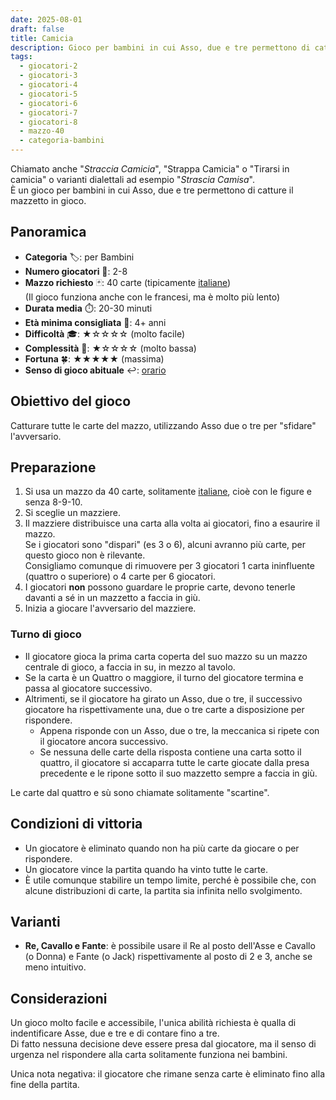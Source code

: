 ```yaml
---
date: 2025-08-01
draft: false
title: Camicia
description: Gioco per bambini in cui Asso, due e tre permettono di catture il mazzetto in gioco.
tags:
  - giocatori-2
  - giocatori-3
  - giocatori-4
  - giocatori-5
  - giocatori-6
  - giocatori-7
  - giocatori-8
  - mazzo-40
  - categoria-bambini
---
```


Chiamato anche "_Straccia Camicia_", "Strappa Camicia" o "Tirarsi in camicia" o varianti dialettali ad esempio "_Strascia Camisa_".  
È un gioco per bambini in cui Asso, due e tre permettono di catture il mazzetto in gioco.

## Panoramica
- **Categoria** 🏷️: per Bambini
- **Numero giocatori** 👥: 2-8
- **Mazzo richiesto** 🃏: 40 carte (tipicamente [italiane](/info/dizionario/#italiane))  
	(Il gioco funziona anche con le francesi, ma è molto più lento)
- **Durata media** ⏱️: 20-30 minuti
- **Età minima consigliata** 🎂: 4+ anni
- **Difficoltà** 🎓: ★☆☆☆☆ (molto facile)
- **Complessità** 🧠: ★☆☆☆☆ (molto bassa)
- **Fortuna** 🍀: ★★★★★ (massima)
- **Senso di gioco abituale** ↩️: [orario](/info/dizionario#orario)

## Obiettivo del gioco
Catturare tutte le carte del mazzo, utilizzando Asso due o tre per "sfidare" l'avversario. 

## Preparazione
1. Si usa un mazzo da 40 carte, solitamente [italiane](/info/dizionario/#italiane), cioè con le figure e senza 8-9-10.
2. Si sceglie un mazziere.
3. Il mazziere distribuisce una carta alla volta ai giocatori, fino a esaurire il mazzo.  
Se i giocatori sono "dispari" (es 3 o 6), alcuni avranno più carte, per questo gioco non è rilevante.  
Consigliamo comunque di rimuovere per 3 giocatori 1 carta ininfluente (quattro o superiore) o 4 carte per 6 giocatori.
4. I giocatori **non** possono guardare le proprie carte, devono tenerle davanti a sé in un mazzetto a faccia in giù.
5. Inizia a giocare l'avversario del mazziere.

### Turno di gioco
- Il giocatore gioca la prima carta coperta del suo mazzo su un mazzo centrale di gioco, a faccia in su, in mezzo al tavolo.
- Se la carta è un Quattro o maggiore, il turno del giocatore termina e passa al giocatore successivo.
- Altrimenti, se il giocatore ha girato un Asso, due o tre, il successivo giocatore ha rispettivamente una, due o tre carte a disposizione per rispondere.
	- Appena risponde con un Asso, due o tre, la meccanica si ripete con il giocatore ancora successivo.
	- Se nessuna delle carte della risposta contiene una carta sotto il quattro, il giocatore si accaparra tutte le carte giocate dalla presa precedente e le ripone sotto il suo mazzetto sempre a faccia in giù.

Le carte dal quattro e sù sono chiamate solitamente "scartine".

## Condizioni di vittoria
- Un giocatore è eliminato quando non ha più carte da giocare o per rispondere.
- Un giocatore vince la partita quando ha vinto tutte le carte.
- È utile comunque stabilire un tempo limite, perché è possibile che, con alcune distribuzioni di carte, la partita sia infinita nello svolgimento.

## Varianti

- **Re, Cavallo e Fante**: è possibile usare il Re al posto dell'Asse e Cavallo (o Donna) e Fante (o Jack) rispettivamente al posto di 2 e 3, anche se meno intuitivo. 

## Considerazioni

Un gioco molto facile e accessibile, l'unica abilità richiesta è qualla di indentificare Asse, due e tre e di contare fino a tre.  
Di fatto nessuna decisione deve essere presa dal giocatore, ma il senso di urgenza nel rispondere alla carta solitamente funziona nei bambini.

Unica nota negativa: il giocatore che rimane senza carte è eliminato fino alla fine della partita.
